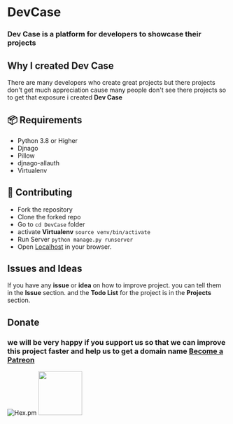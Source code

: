 # DevCase
### Dev Case is a platform for developers to showcase their projects

## Why I created Dev Case
There are many developers who create great projects but there projects don't get much appreciation cause many people don't see there projects so to get that exposure i created __Dev Case__

## 📦 Requirements
* Python 3.8 or Higher
* Djnago         
* Pillow         
* djnago-allauth 
* Virtualenv     

## 🧩 Contributing
- Fork the repository
- Clone the forked repo
- Go to `cd DevCase` folder 
- activate **Virtualenv** `source venv/bin/activate`
- Run Server              `python manage.py runserver`
- Open [Localhost](http://127.0.0.1:8000/home) in your browser.

## Issues and Ideas
If you have any **issue** or **idea** on how to improve project.
you can tell them in the **Issue** section.
and the **Todo List** for the project is in the **Projects** section.

## Donate
### we will be very happy if you support us so that we can improve this project faster and help us to get a domain name [**Become a Patreon**](https://www.patreon.com/bePatron?u=46563102)
<img alt="Hex.pm" src="https://img.shields.io/hexpm/l/plug">


<img src='https://www.testuff.com/wp-content/uploads/open-source.png' height='100' width='100'>



